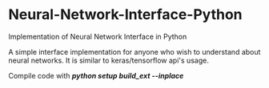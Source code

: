 # Neural-Network-Interface-Python
Implementation of Neural Network Interface in Python

A simple interface implementation for anyone who wish to understand about neural networks. It is similar to keras/tensorflow api's usage.

Compile code with 
***python setup build_ext --inplace***
    
